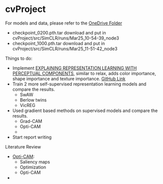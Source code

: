 # cvProject

For models and data, please refer to the [OneDrive Folder](https://iith-my.sharepoint.com/:f:/g/personal/co21btech11004_iith_ac_in/EiKuBfu8qvlKiWGDwPKSBkgBJW6jVpuKbjhJ0CVPd0BUzQ?e=rz7wuu)

- checkpoint_0200.pth.tar download and put in cvProject/src/SimCLR/runs/Mar25_10-54-39_node3
- checkpoint_1000.pth.tar download and put in cvProject/src/SimCLR/runs/Mar25_11-51-42_node3

Things to do:
- Implement [EXPLAINING REPRESENTATION LEARNING WITH PERCEPTUAL COMPONENTS](https://ieeexplore.ieee.org/stamp/stamp.jsp?arnumber=10647891), similar to relax, adds color importance, shape importance and texture importance. [GitHub Link](https://github.com/olivesgatech/Explaining-Representation-Learning-with-Perceptual-Components)
- Train 2 more self-supervised representation learning models and compare the results.
    - SwAW
    - Berlow twins
    - VicREG
- Used gradient based methods on supervised models and compare the results.
    - Grad-CAM
    - Opti-CAM
    - 
- Start report writing

Literature Review
- [Opti-CAM](https://www.semanticscholar.org/reader/fcc080a18a4ff5fb0ff06be5f9c6bc65b0d292e4): 
    - Saliency maps
    - Optimization
    - Opti-CAM
- 